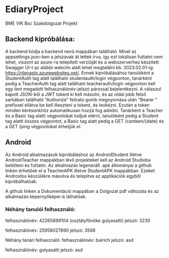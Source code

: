 # EdiaryProject
 BME VIK Bsc Szakdolgozat Projekt 

## Backend kipróbálása:
A backend kódja a backend nevű mappában található. Mivel az appsettings.json-ben a jelszavak át lettek írva, így ezt lokálisan futtatni nem lehet, viszont az azure-ra telepített verzióját és a webszerverhez készített Swagger UI-t az alábbi webcím alatt lehet megtalálni kb. 2023.02.01-ig: https://nlenaplo.azurewebsites.net/. Ennek kipróbálásához tanulóként a StudentAuth tag alatt található studentauth/login végponton, tanárként pedig a TeacherAuth tag alatt található teacherauth/login végponton kell egy lent megadott felhasználónév-jelszó párossal bejelentkezni. A válaszul kapott JSON-ből a JWT tokent ki kell másolni, és az oldal jobb felső sarkában található "Authorize" feliratú gomb megnyomása után "Bearer " prefixxel ellátva be kell illeszteni a tokent, és leokézni. Ezután a token minden kérésünkhöz automatikusan hozzá fog adódni. Tanárként a Teacher és a Basic tag alatti végpontokat tudjuk elérni, tanulóként pedig a Student tag alatti összes végpontot, a Basic tag alatt pedig a GET /canteen/{date} és a GET /ping végpontokat érhetjük el.


## Android
Az Android alkalmazások kipróbáláshoz az AndroidStudent illetve AndroidTeacher mappákban lévő projekteket kell az Android Studioba betölteni és futtatni. Az alkalmazás legenerált .apk állományai a github linken érhetőek el a TeacherAPK illetve StudentAPK mappákban. Ezeket Androidos készülékre másolva és telepítve az applikációk egyből kipróbálhatóak.

A github linken a Dokumentáció mappában a Dolgozat pdf változata és az alkalmazás képernyőképei is láthatóak.

### Néhány tanulói felhasználó:
felhasználónév: 42265899104 (osztályfőnöke gulyasatti)
jelszó: 3230

felhasználónév: 25958027690
jelszó: 3568

Néhány tanári felhasználó:
felhasználónév: balrich
jelszó: asd

felhasználónév: gulyasatti
jelszó: asd
